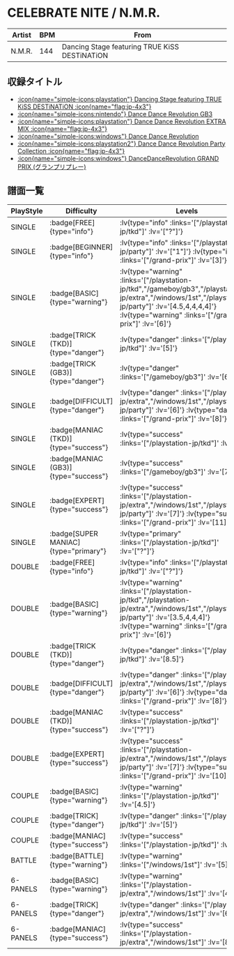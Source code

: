 # CELEBRATE NITE / N.M.R.

|Artist|BPM|From|
|------|---|----|
|N.M.R.|144|Dancing Stage featuring TRUE KiSS DESTiNATiON|

## 収録タイトル

- [ :icon{name="simple-icons:playstation"} Dancing Stage featuring TRUE KiSS DESTiNATiON :icon{name="flag:jp-4x3"} ](/playstation-jp/tkd)
- [ :icon{name="simple-icons:nintendo"} Dance Dance Revolution GB3](/gameboy/gb3)
- [ :icon{name="simple-icons:playstation"} Dance Dance Revolution EXTRA MIX :icon{name="flag:jp-4x3"} ](/playstation-jp/extra)
- [ :icon{name="simple-icons:windows"} Dance Dance Revolution](/windows/1st)
- [ :icon{name="simple-icons:playstation2"} Dance Dance Revolution Party Collection :icon{name="flag:jp-4x3"} ](/playstation2-jp/party)
- [ :icon{name="simple-icons:windows"} DanceDanceRevolution GRAND PRIX (グランプリプレー)](/grand-prix)

## 譜面一覧

|PlayStyle|Difficulty|Levels|Notes|Movie|
|---------|----------|------|-----|-----|
|SINGLE| :badge[FREE]{type="info"} | :lv{type="info" :links='["/playstation-jp/tkd"]' :lv='["?"]'} |81/0||
|SINGLE| :badge[BEGINNER]{type="info"} | :lv{type="info" :links='["/playstation2-jp/party"]' :lv='["1"]'} :lv{type="info" :links='["/grand-prix"]' :lv='[3]'} |92/0||
|SINGLE| :badge[BASIC]{type="warning"} | :lv{type="warning" :links='["/playstation-jp/tkd","/gameboy/gb3","/playstation-jp/extra","/windows/1st","/playstation2-jp/party"]' :lv='[4.5,4,4,4,4]'}  :lv{type="warning" :links='["/grand-prix"]' :lv='[6]'} |171/0||
|SINGLE| :badge[TRICK (TKD)]{type="danger"} | :lv{type="danger" :links='["/playstation-jp/tkd"]' :lv='[5]'} |198/0||
|SINGLE| :badge[TRICK (GB3)]{type="danger"} | :lv{type="danger" :links='["/gameboy/gb3"]' :lv='[6]'} |156/0||
|SINGLE| :badge[DIFFICULT]{type="danger"} | :lv{type="danger" :links='["/playstation-jp/extra","/windows/1st","/playstation2-jp/party"]' :lv='[6]'}  :lv{type="danger" :links='["/grand-prix"]' :lv='[8]'} |198/0||
|SINGLE| :badge[MANIAC (TKD)]{type="success"} | :lv{type="success" :links='["/playstation-jp/tkd"]' :lv='[7]'} |233/0||
|SINGLE| :badge[MANIAC (GB3)]{type="success"} | :lv{type="success" :links='["/gameboy/gb3"]' :lv='[7]'} |242/0||
|SINGLE| :badge[EXPERT]{type="success"} | :lv{type="success" :links='["/playstation-jp/extra","/windows/1st","/playstation2-jp/party"]' :lv='[7]'}  :lv{type="success" :links='["/grand-prix"]' :lv='[11]'} |277/0||
|SINGLE| :badge[SUPER MANIAC]{type="primary"} | :lv{type="primary" :links='["/playstation-jp/tkd"]' :lv='["?"]'} |278/0||
|DOUBLE| :badge[FREE]{type="info"} | :lv{type="info" :links='["/playstation-jp/tkd"]' :lv='["?"]'} |76/0||
|DOUBLE| :badge[BASIC]{type="warning"} | :lv{type="warning" :links='["/playstation-jp/tkd","/playstation-jp/extra","/windows/1st","/playstation2-jp/party"]' :lv='[3.5,4,4,4]'}  :lv{type="warning" :links='["/grand-prix"]' :lv='[6]'} |178/0||
|DOUBLE| :badge[TRICK (TKD)]{type="danger"} | :lv{type="danger" :links='["/playstation-jp/tkd"]' :lv='[8.5]'} |189/0||
|DOUBLE| :badge[DIFFICULT]{type="danger"} | :lv{type="danger" :links='["/playstation-jp/extra","/windows/1st","/playstation2-jp/party"]' :lv='[6]'}  :lv{type="danger" :links='["/grand-prix"]' :lv='[8]'} |208/0||
|DOUBLE| :badge[MANIAC (TKD)]{type="success"} | :lv{type="success" :links='["/playstation-jp/tkd"]' :lv='["?"]'} |233/0||
|DOUBLE| :badge[EXPERT]{type="success"} | :lv{type="success" :links='["/playstation-jp/extra","/windows/1st","/playstation2-jp/party"]' :lv='[7]'}  :lv{type="success" :links='["/grand-prix"]' :lv='[10]'} |238/0||
|COUPLE| :badge[BASIC]{type="warning"} | :lv{type="warning" :links='["/playstation-jp/tkd"]' :lv='[4.5]'} |171/0||
|COUPLE| :badge[TRICK]{type="danger"} | :lv{type="danger" :links='["/playstation-jp/tkd"]' :lv='[5]'} |||
|COUPLE| :badge[MANIAC]{type="success"} | :lv{type="success" :links='["/playstation-jp/tkd"]' :lv='[7]'} |||
|BATTLE| :badge[BATTLE]{type="warning"} | :lv{type="warning" :links='["/windows/1st"]' :lv='[5]'} |||
|6-PANELS| :badge[BASIC]{type="warning"} | :lv{type="warning" :links='["/playstation-jp/extra","/windows/1st"]' :lv='[4,3]'} |172/0||
|6-PANELS| :badge[TRICK]{type="danger"} | :lv{type="danger" :links='["/playstation-jp/extra","/windows/1st"]' :lv='[6]'} |196/0||
|6-PANELS| :badge[MANIAC]{type="success"} | :lv{type="success" :links='["/playstation-jp/extra","/windows/1st"]' :lv='[8,7]'} |278/0||
